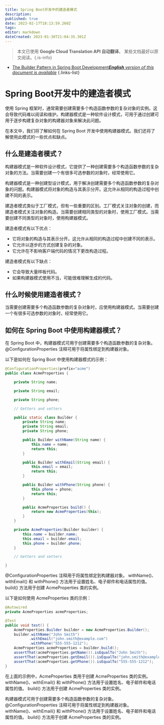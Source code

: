 ```yaml
---
title: Spring Boot开发中的建造者模式
description: 
published: true
date: 2023-02-17T18:13:59.260Z
tags: 
editor: markdown
dateCreated: 2023-01-30T21:04:35.301Z
---
```


> 本文已使用 **Google Cloud Translation API 自动翻译**。
某些文档最好以原文阅读。{.is-info}
- [The Builder Pattern in Spring Boot Development***English** version of this document is available*](/en/Knowledge-base/Spring-Boot/the-builder-pattern-in-spring-boot-development)
{.links-list}


# Spring Boot开发中的建造者模式

使用 Spring 框架时，通常需要创建需要多个构造函数参数的复杂对象的实例。这会导致代码难以阅读和维护。构建器模式是一种软件设计模式，可用于通过创建可用于逐步构建复杂对象的构建器对象来解决此问题。

在本文中，我们将了解如何在 Spring Boot 开发中使用构建器模式。我们还将了解使用此模式的一些优点和缺点。

## 什么是建造者模式？

构建器模式是一种软件设计模式，它提供了一种创建需要多个构造函数参数的复杂对象的方法。当需要创建一个有很多可选参数的对象时，经常使用它。

构建器模式是一种创建型设计模式，用于解决创建需要多个构造函数参数的复杂对象的问题。构建器模式将对象的构造与其表示分开。这允许从相同的构造过程中创建不同的表示。

建造者模式类似于工厂模式，但有一些重要的区别。工厂模式关注对象的创建，而建造者模式关注对象的构造。当需要创建相同类型的对象时，使用工厂模式。当需要创建不同类型的对象时，使用构建器模式。

建造者模式有以下优点：

- 它将对象的构造与其表示分开。这允许从相同的构造过程中创建不同的表示。
- 它允许以逐步的方式创建复杂的对象。
- 它允许在不影响客户端代码的情况下更改构造过程。

建造者模式有以下缺点：

- 它会导致大量样板代码。
- 如果构建器模式使用不当，可能很难理解生成的代码。

## 什么时候使用建造者模式？

当需要创建需要多个构造函数参数的复杂对象时，应使用构建器模式。当需要创建一个有很多可选参数的对象时，经常使用它。

## 如何在 Spring Boot 中使用构建器模式？

在 Spring Boot 中，构建器模式可用于创建需要多个构造函数参数的复杂对象。 @ConfigurationProperties 注释可用于将属性绑定到构建器对象。

以下是如何在 Spring Boot 中使用构建器模式的示例：

```java
@ConfigurationProperties(prefix="acme")
public class AcmeProperties {

    private String name;

    private String email;

    private String phone;

    // Getters and setters

    public static class Builder {
        private String name;
        private String email;
        private String phone;

        public Builder withName(String name) {
            this.name = name;
            return this;
        }

        public Builder withEmail(String email) {
            this.email = email;
            return this;
        }

        public Builder withPhone(String phone) {
            this.phone = phone;
            return this;
        }

        public AcmeProperties build() {
            return new AcmeProperties(this);
        }
    }

    private AcmeProperties(Builder builder) {
        this.name = builder.name;
        this.email = builder.email;
        this.phone = builder.phone;
    }

    // Getters and setters

}
```

@ConfigurationProperties 注释用于将属性绑定到构建器对象。 withName()、withEmail() 和 withPhone() 方法用于设置姓名、电子邮件和电话属性的值。 build() 方法用于创建 AcmeProperties 类的实例。

以下是如何使用 AcmeProperties 类的示例：

```java
@Autowired
private AcmeProperties acmeProperties;

@Test
public void test() {
    AcmeProperties.Builder builder = new AcmeProperties.Builder();
    builder.withName("John Smith")
           .withEmail("john.smith@example.com")
           .withPhone("555-555-1212");
    AcmeProperties acmeProperties = builder.build();
    assertThat(acmeProperties.getName()).isEqualTo("John Smith");
    assertThat(acmeProperties.getEmail()).isEqualTo("john.smith@example.com");
    assertThat(acmeProperties.getPhone()).isEqualTo("555-555-1212");
}
```

在上面的示例中，AcmeProperties 类用于创建 AcmeProperties 类的实例。 withName()、withEmail() 和 withPhone() 方法用于设置姓名、电子邮件和电话属性的值。 build() 方法用于创建 AcmeProperties 类的实例。

构建器模式可用于创建需要多个构造函数参数的复杂对象。 @ConfigurationProperties 注释可用于将属性绑定到构建器对象。 withName()、withEmail() 和 withPhone() 方法用于设置姓名、电子邮件和电话属性的值。 build() 方法用于创建 AcmeProperties 类的实例。